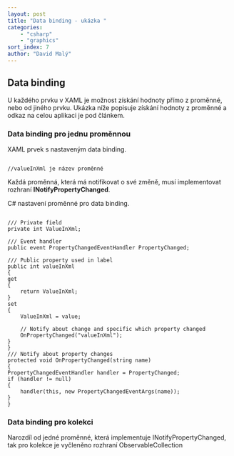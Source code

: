 ```yaml
---
layout: post
title: "Data binding - ukázka "
categories:
    - "csharp"
    - "graphics"
sort_index: 7
author: "David Malý"
--- 
```



## Data binding


U každého prvku v XAML je možnost získání hodnoty přímo z proměnné, nebo od jiného prvku. Ukázka níže popisuje získání hodnoty z proměnné a odkaz na celou aplikaci je pod článkem.


### Data binding pro jednu proměnnou


XAML prvek s nastaveným data binding.


```

//valueInXml je název proměnné

```


Každá proměnná, která má notifikovat o své změně, musí implementovat rozhraní **INotifyPropertyChanged**.



C# nastavení proměnné pro data binding.


```

/// Private field
private int ValueInXml;

/// Event handler 
public event PropertyChangedEventHandler PropertyChanged;

/// Public property used in label
public int valueInXml
{get{	return ValueInXml;}set{	ValueInXml = value;
	// Notify about change and specific which property changed	OnPropertyChanged("valueInXml");}
}
/// Notify about property changes
protected void OnPropertyChanged(string name)
{PropertyChangedEventHandler handler = PropertyChanged;if (handler != null){	handler(this, new PropertyChangedEventArgs(name));}
}

```

### Data binding pro kolekci




Narozdíl od jedné proměnné, která implementuje INotifyPropertyChanged, tak pro kolekce je vyčleněno rozhraní ObservableCollection